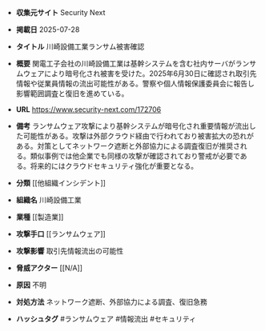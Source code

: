 - **収集元サイト**
Security Next

- **掲載日**
2025-07-28

- **タイトル**
川崎設備工業ランサム被害確認

- **概要**
関電工子会社の川崎設備工業は基幹システムを含む社内サーバがランサムウェアにより暗号化され被害を受けた。2025年6月30日に確認され取引先情報や従業員情報の流出可能性がある。警察や個人情報保護委員会に報告し影響範囲調査と復旧を進めている。

- **URL**
https://www.security-next.com/172706

- **備考**
ランサムウェア攻撃により基幹システムが暗号化され重要情報が流出した可能性がある。攻撃は外部クラウド経由で行われており被害拡大の恐れがある。対策としてネットワーク遮断と外部協力による調査復旧が推奨される。類似事例では他企業でも同様の攻撃が確認されており警戒が必要である。将来的にはクラウドセキュリティ強化が重要となる。

- **分類**
[[他組織インシデント]]

- **組織名**
川崎設備工業

- **業種**
[[製造業]]

- **攻撃手口**
[[ランサムウェア]]

- **攻撃影響**
取引先情報流出の可能性

- **脅威アクター**
[[N/A]]

- **原因**
不明

- **対処方法**
ネットワーク遮断、外部協力による調査、復旧急務

- **ハッシュタグ**
#ランサムウェア #情報流出 #セキュリティ
